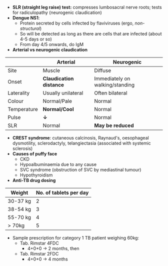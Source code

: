 - **SLR (straight leg raise) test:** compresses lumbosacral nerve roots; tests for radiculopathy (neurogenic claudication)
- **Dengue NS1**:
	- Protein secreted by cells infected by flaviviruses (ergo, *non-structural*)
	- So will be detected as long as there are cells that are infected (about 4-5 days or so)
	- From day 4/5 onwards, do IgM
- **Arterial vs neurogenic claudication**

||Arterial|Neurogenic|
|----|----|------------|
|Site|Muscle|Diffuse|
|Onset|**Claudication distance**|Immediately on walking/standing|
|Laterality|Usually unilateral|Often bilateral|
|Colour|Normal/Pale|Normal|
|Temperature|**Normal/Cool**|Normal|
|Pulse|**↓**|Normal|
|SLR|Normal|**May be reduced**|

- **CREST syndrome**: cutaneous calcinosis, Raynaud's, oesophageal dysmotility, sclerodactyly, telangiectasia (associated with systemic sclerosis)
- **Causes of puffy face**
	- CKD
	- Hypoalbuminaemia due to any cause
	- SVC syndrome (obstruction of SVC by mediastinal tumour)
	- Hypothyroidism
- **Anti-TB drug dosing**

|Weight|No. of tablets per day|
|-------|-----|
|30-37 kg| 2|
|38-54 kg| 3|
|55-70 kg| 4|
|> 70kg| 5|

- Sample prescription for category 1 TB patient weighing 60kg:
	- Tab. Rimstar 4FDC
		- 4+0+0 -> 2 months, then
	- Tab. Rimstar 2FDC
		- 4+0+0 -> 4 months
